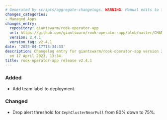 ```yaml
---
# Generated by scripts/aggregate-changelogs. WARNING: Manual edits to this files will be overwritten.
changes_categories:
- Managed Apps
changes_entry:
  repository: giantswarm/rook-operator-app
  url: https://github.com/giantswarm/rook-operator-app/blob/master/CHANGELOG.md#241---2023-04-17
  version: 2.4.1
  version_tag: v2.4.1
date: '2023-04-17T13:34:33'
description: Changelog entry for giantswarm/rook-operator-app version 2.4.1, published
  on 17 April 2023, 13:34.
title: rook-operator-app release v2.4.1
---
```


### Added
- Add team label to deployment.
### Changed
- Drop alert threshold for `CephClusterNearFull` from 80% down to 75%.
